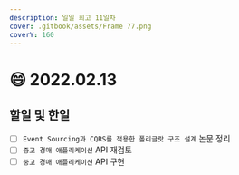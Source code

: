 ```yaml
---
description: 일일 회고 11일차
cover: .gitbook/assets/Frame 77.png
coverY: 160
---
```


# 😄 2022.02.13

## 할일 및 한일

* [ ] `Event Sourcing과 CQRS를 적용한 폴리글랏 구조 설계` 논문 정리
* [ ] `중고 경매 애플리케이션` API 재검토
* [ ] `중고 경매 애플리케이션` API 구현
